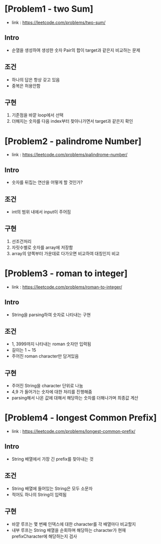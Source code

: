 # [Problem1 - two Sum]
- link : https://leetcode.com/problems/two-sum/
## Intro
- 순열을 생성하여 생성한 숫자 Pair의 합이 target과 같은지 비교하는 문제

## 조건
- 하나의 답은 항상 갖고 있음
- 중복은 허용안함

## 구현
1. 기준점을 바깥 loop에서 선택
2. 더해지는 숫자를 다음 index부터 찾아나가면서 target과 같은지 확인

# [Problem2 - palindrome Number]
- link : https://leetcode.com/problems/palindrome-number/

## Intro
- 숫자를 뒤집는 연산을 어떻게 할 것인가?

## 조건
- int의 범위 내에서 input이 주어짐

## 구현
1. 선조건처리
2. 자릿수별로 숫자를 array에 저장함
3. array의 양쪽부터 가운데로 다가오면 비교하여 대칭인지 비교

# [Problem3 - roman to integer]
- link : https://leetcode.com/problems/roman-to-integer/

## Intro
- String을 parsing하여 숫자로 나타내는 구현

## 조건
- 1, 3999까지 나타내는 roman 숫자만 입력됨
- 길이는 1 ~ 15
- 주어진 roman character만 담겨있음

## 구현
- 주어진 String을 character 단위로 나눔
- 4,9 가 들어가는 숫자에 대한 처리를 진행해줌
- parsing해서 나온 값에 대해서 해당하는 숫자를 더해나가며 최종값 계산

# [Problem4 - longest Common Prefix]
- link : https://leetcode.com/problems/longest-common-prefix/

## Intro
- String 배열에서 가장 긴 prefix를 찾아내는 것

## 조건
- String 배열에 들어있는 String은 모두 소문자
- 적어도 하나의 String이 입력됨

## 구현
- 바깥 루프는 몇 번째 인덱스에 대한 character를 각 배열마다 비교할지
- 내부 루프는 String 배열을 순회하며 해당하는 character가 현재 prefixCharacter에 해당하는지 검사
